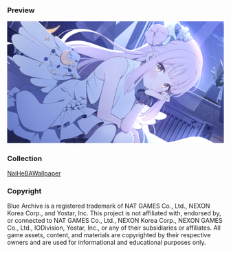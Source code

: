 ### Preview

![CH0069_home_Dummy_0.03323325684070211](./assets/CH0069_home_Dummy_0.03323325684070211.png)



### Collection

[NaiHeBAWallpaper](https://github.com/NaiHeBAWallpaper/NaiHeBAWallpaper)



### Copyright

Blue Archive is a registered trademark of NAT GAMES Co., Ltd., NEXON Korea Corp., and Yostar, Inc. This project is not affiliated with, endorsed by, or connected to NAT GAMES Co., Ltd., NEXON Korea Corp., NEXON GAMES Co., Ltd., IODivision, Yostar, Inc., or any of their subsidiaries or affiliates. All game assets, content, and materials are copyrighted by their respective owners and are used for informational and educational purposes only.